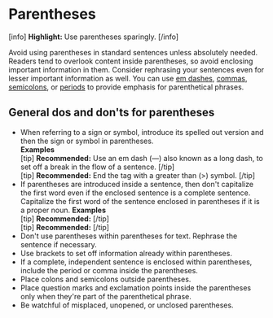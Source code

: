 # Parentheses

[info] **Highlight:** Use parentheses sparingly. [/info]  

Avoid using parentheses in standard sentences unless absolutely needed. Readers tend to overlook content inside parentheses, so avoid enclosing important information in them. Consider rephrasing your sentences even for lesser important information as well. You can use [em dashes](https://make.wordpress.org/docs/style-guide/punctuation/dashes/#em-dashes), [commas](https://make.wordpress.org/docs/style-guide/punctuation/commas/), [semicolons](https://make.wordpress.org/docs/style-guide/punctuation/semicolons/), or [periods](https://make.wordpress.org/docs/style-guide/punctuation/periods/) to provide emphasis for parenthetical phrases.

## General dos and don'ts for parentheses

- When referring to a sign or symbol, introduce its spelled out version and then the sign or symbol in parentheses.  
  **Examples**<br>
  [tip] **Recommended:** Use an em dash (—) also known as a long dash, to set off a break in the flow of a sentence. [/tip]  
  [tip] **Recommended:** End the tag with a greater than (>) symbol. [/tip]  
- If parentheses are introduced inside a sentence, then don't capitalize the first word even if the enclosed sentence is a complete sentence. Capitalize the first word of the sentence enclosed in parentheses if it is a proper noun.
  **Examples**<br>
  [tip] **Recommended:**  [/tip]  
  [tip] **Recommended:** [/tip]  
- Don't use parentheses within parentheses for text. Rephrase the sentence if necessary.
- Use brackets to set off information already within parentheses.
- If a complete, independent sentence is enclosed within parentheses, include the period or comma inside the parentheses.
- Place colons and semicolons outside parentheses.
- Place question marks and exclamation points inside the parentheses only when they're part of the parenthetical phrase.
- Be watchful of misplaced, unopened, or unclosed parentheses.

